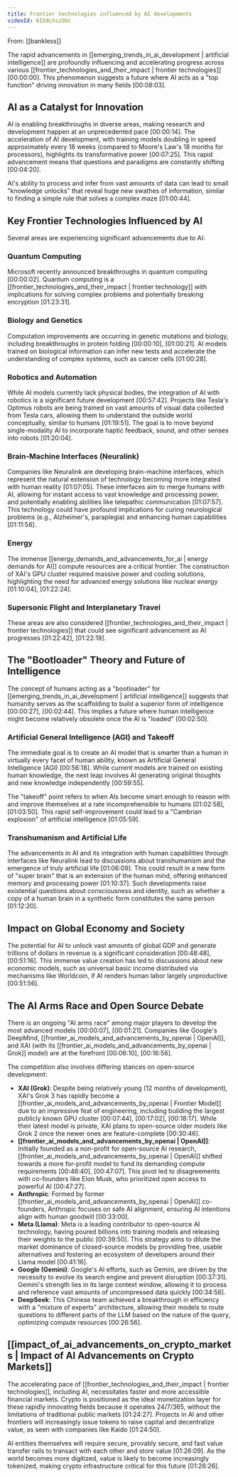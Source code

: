 ```yaml
---
title: Frontier technologies influenced by AI developments
videoId: KIb9LhszOUc
---
```


From: [[bankless]] <br/> 

The rapid advancements in [[emerging_trends_in_ai_development | artificial intelligence]] are profoundly influencing and accelerating progress across various [[frontier_technologies_and_their_impact | frontier technologies]] <a class="yt-timestamp" data-t="00:00:00">[00:00:00]</a>. This phenomenon suggests a future where AI acts as a "top function" driving innovation in many fields <a class="yt-timestamp" data-t="00:08:03">[00:08:03]</a>.

## AI as a Catalyst for Innovation

AI is enabling breakthroughs in diverse areas, making research and development happen at an unprecedented pace <a class="yt-timestamp" data-t="00:00:14">[00:00:14]</a>. The acceleration of AI development, with training models doubling in speed approximately every 18 weeks (compared to Moore's Law's 18 months for processors), highlights its transformative power <a class="yt-timestamp" data-t="00:07:25">[00:07:25]</a>. This rapid advancement means that questions and paradigms are constantly shifting <a class="yt-timestamp" data-t="00:04:20">[00:04:20]</a>.

AI's ability to process and infer from vast amounts of data can lead to small "knowledge unlocks" that reveal huge new swathes of information, similar to finding a simple rule that solves a complex maze <a class="yt-timestamp" data-t="01:00:44">[01:00:44]</a>.

## Key Frontier Technologies Influenced by AI

Several areas are experiencing significant advancements due to AI:

### Quantum Computing
Microsoft recently announced breakthroughs in quantum computing <a class="yt-timestamp" data-t="00:00:02">[00:00:02]</a>. Quantum computing is a [[frontier_technologies_and_their_impact | frontier technology]] with implications for solving complex problems and potentially breaking encryption <a class="yt-timestamp" data-t="01:23:31">[01:23:31]</a>.

### Biology and Genetics
Computation improvements are occurring in genetic mutations and biology, including breakthroughs in protein folding <a class="yt-timestamp" data-t="00:00:10">[00:00:10]</a>, <a class="yt-timestamp" data-t="01:00:21">[01:00:21]</a>. AI models trained on biological information can infer new tests and accelerate the understanding of complex systems, such as cancer cells <a class="yt-timestamp" data-t="01:00:28">[01:00:28]</a>.

### Robotics and Automation
While AI models currently lack physical bodies, the integration of AI with robotics is a significant future development <a class="yt-timestamp" data-t="00:57:42">[00:57:42]</a>. Projects like Tesla's Optimus robots are being trained on vast amounts of visual data collected from Tesla cars, allowing them to understand the outside world conceptually, similar to humans <a class="yt-timestamp" data-t="01:19:51">[01:19:51]</a>. The goal is to move beyond single-modality AI to incorporate haptic feedback, sound, and other senses into robots <a class="yt-timestamp" data-t="01:20:04">[01:20:04]</a>.

### Brain-Machine Interfaces (Neuralink)
Companies like Neuralink are developing brain-machine interfaces, which represent the natural extension of technology becoming more integrated with human reality <a class="yt-timestamp" data-t="01:07:05">[01:07:05]</a>. These interfaces aim to merge humans with AI, allowing for instant access to vast knowledge and processing power, and potentially enabling abilities like telepathic communication <a class="yt-timestamp" data-t="01:07:57">[01:07:57]</a>. This technology could have profound implications for curing neurological problems (e.g., Alzheimer's, paraplegia) and enhancing human capabilities <a class="yt-timestamp" data-t="01:11:58">[01:11:58]</a>.

### Energy
The immense [[energy_demands_and_advancements_for_ai | energy demands for AI]] compute resources are a critical frontier. The construction of XAI's GPU cluster required massive power and cooling solutions, highlighting the need for advanced energy solutions like nuclear energy <a class="yt-timestamp" data-t="01:10:04">[01:10:04]</a>, <a class="yt-timestamp" data-t="01:22:24">[01:22:24]</a>.

### Supersonic Flight and Interplanetary Travel
These areas are also considered [[frontier_technologies_and_their_impact | frontier technologies]] that could see significant advancement as AI progresses <a class="yt-timestamp" data-t="01:22:42">[01:22:42]</a>, <a class="yt-timestamp" data-t="01:22:19">[01:22:19]</a>.

## The "Bootloader" Theory and Future of Intelligence

The concept of humans acting as a "bootloader" for [[emerging_trends_in_ai_development | artificial intelligence]] suggests that humanity serves as the scaffolding to build a superior form of intelligence <a class="yt-timestamp" data-t="00:00:27">[00:00:27]</a>, <a class="yt-timestamp" data-t="00:02:44">[00:02:44]</a>. This implies a future where human intelligence might become relatively obsolete once the AI is "loaded" <a class="yt-timestamp" data-t="00:02:50">[00:02:50]</a>.

### Artificial General Intelligence (AGI) and Takeoff
The immediate goal is to create an AI model that is smarter than a human in virtually every facet of human ability, known as Artificial General Intelligence (AGI) <a class="yt-timestamp" data-t="00:56:18">[00:56:18]</a>. While current models are trained on existing human knowledge, the next leap involves AI generating original thoughts and new knowledge independently <a class="yt-timestamp" data-t="00:59:55">[00:59:55]</a>.

The "takeoff" point refers to when AIs become smart enough to reason with and improve themselves at a rate incomprehensible to humans <a class="yt-timestamp" data-t="01:02:58">[01:02:58]</a>, <a class="yt-timestamp" data-t="01:03:50">[01:03:50]</a>. This rapid self-improvement could lead to a "Cambrian explosion" of artificial intelligence <a class="yt-timestamp" data-t="01:05:59">[01:05:59]</a>.

### Transhumanism and Artificial Life
The advancements in AI and its integration with human capabilities through interfaces like Neuralink lead to discussions about transhumanism and the emergence of truly artificial life <a class="yt-timestamp" data-t="01:06:09">[01:06:09]</a>. This could result in a new form of "super brain" that is an extension of the human mind, offering enhanced memory and processing power <a class="yt-timestamp" data-t="01:10:37">[01:10:37]</a>. Such developments raise existential questions about consciousness and identity, such as whether a copy of a human brain in a synthetic form constitutes the same person <a class="yt-timestamp" data-t="01:12:20">[01:12:20]</a>.

## Impact on Global Economy and Society

The potential for AI to unlock vast amounts of global GDP and generate trillions of dollars in revenue is a significant consideration <a class="yt-timestamp" data-t="00:48:48">[00:48:48]</a>, <a class="yt-timestamp" data-t="00:51:16">[00:51:16]</a>. This immense value creation has led to discussions about new economic models, such as universal basic income distributed via mechanisms like Worldcoin, if AI renders human labor largely unproductive <a class="yt-timestamp" data-t="00:51:56">[00:51:56]</a>.

## The AI Arms Race and Open Source Debate

There is an ongoing "AI arms race" among major players to develop the most advanced models <a class="yt-timestamp" data-t="00:00:07">[00:00:07]</a>, <a class="yt-timestamp" data-t="00:01:21">[00:01:21]</a>. Companies like Google's DeepMind, [[frontier_ai_models_and_advancements_by_openai | OpenAI]], and XAI (with its [[frontier_ai_models_and_advancements_by_openai | Grok]] model) are at the forefront <a class="yt-timestamp" data-t="00:06:10">[00:06:10]</a>, <a class="yt-timestamp" data-t="00:16:56">[00:16:56]</a>.

The competition also involves differing stances on open-source development:

*   **XAI (Grok)**: Despite being relatively young (12 months of development), XAI's Grok 3 has rapidly become a [[frontier_ai_models_and_advancements_by_openai | Frontier Model]] due to an impressive feat of engineering, including building the largest publicly known GPU cluster <a class="yt-timestamp" data-t="00:07:44">[00:07:44]</a>, <a class="yt-timestamp" data-t="00:17:02">[00:17:02]</a>, <a class="yt-timestamp" data-t="00:18:17">[00:18:17]</a>. While their latest model is private, XAI plans to open-source older models like Grok 2 once the newer ones are feature-complete <a class="yt-timestamp" data-t="00:30:46">[00:30:46]</a>.
*   **[[frontier_ai_models_and_advancements_by_openai | OpenAI]]**: Initially founded as a non-profit for open-source AI research, [[frontier_ai_models_and_advancements_by_openai | OpenAI]] shifted towards a more for-profit model to fund its demanding compute requirements <a class="yt-timestamp" data-t="00:46:40">[00:46:40]</a>, <a class="yt-timestamp" data-t="00:47:07">[00:47:07]</a>. This pivot led to disagreements with co-founders like Elon Musk, who prioritized open access to powerful AI <a class="yt-timestamp" data-t="00:47:27">[00:47:27]</a>.
*   **Anthropic**: Formed by former [[frontier_ai_models_and_advancements_by_openai | OpenAI]] co-founders, Anthropic focuses on safe AI alignment, ensuring AI intentions align with human goodwill <a class="yt-timestamp" data-t="00:33:00">[00:33:00]</a>.
*   **Meta (Llama)**: Meta is a leading contributor to open-source AI technology, having poured billions into training models and releasing their weights to the public <a class="yt-timestamp" data-t="00:39:50">[00:39:50]</a>. This strategy aims to dilute the market dominance of closed-source models by providing free, usable alternatives and fostering an ecosystem of developers around their Llama model <a class="yt-timestamp" data-t="00:41:16">[00:41:16]</a>.
*   **Google (Gemini)**: Google's AI efforts, such as Gemini, are driven by the necessity to evolve its search engine and prevent disruption <a class="yt-timestamp" data-t="00:37:31">[00:37:31]</a>. Gemini's strength lies in its large context window, allowing it to process and reference vast amounts of uncompressed data quickly <a class="yt-timestamp" data-t="00:34:56">[00:34:56]</a>.
*   **DeepSeek**: This Chinese team achieved a breakthrough in efficiency with a "mixture of experts" architecture, allowing their models to route questions to different parts of the LLM based on the nature of the query, optimizing compute resources <a class="yt-timestamp" data-t="00:26:56">[00:26:56]</a>.

## [[impact_of_ai_advancements_on_crypto_markets | Impact of AI Advancements on Crypto Markets]]

The accelerating pace of [[frontier_technologies_and_their_impact | frontier technologies]], including AI, necessitates faster and more accessible financial markets. Crypto is positioned as the ideal monetization layer for these rapidly innovating fields because it operates 24/7/365, without the limitations of traditional public markets <a class="yt-timestamp" data-t="01:24:27">[01:24:27]</a>. Projects in AI and other frontiers will increasingly issue tokens to raise capital and decentralize value, as seen with companies like Kaido <a class="yt-timestamp" data-t="01:24:50">[01:24:50]</a>.

AI entities themselves will require secure, provably secure, and fast value transfer rails to transact with each other and store value <a class="yt-timestamp" data-t="01:26:09">[01:26:09]</a>. As the world becomes more digitized, value is likely to become increasingly tokenized, making crypto infrastructure critical for this future <a class="yt-timestamp" data-t="01:26:26">[01:26:26]</a>.